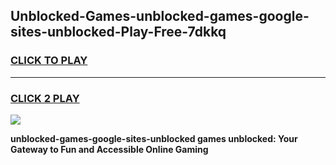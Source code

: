 
## Unblocked-Games-unblocked-games-google-sites-unblocked-Play-Free-7dkkq
<h3>
<a href="https://premium76.site?title=unblocked-games-google-sites-unblocked&ref=12A">CLICK TO PLAY</a></h3>
<hr>

<h3>
<a href="https://premium76.site?title=unblocked-games-google-sites-unblocked&ref=12A">CLICK 2 PLAY</a>
  
</h3>

<a href="https://premium76.site?title=unblocked-games-google-sites-unblocked&ref=12A"><img src="https://clearcache.store/games.png"></a>


**unblocked-games-google-sites-unblocked games unblocked: Your Gateway to Fun and Accessible Online Gaming**
